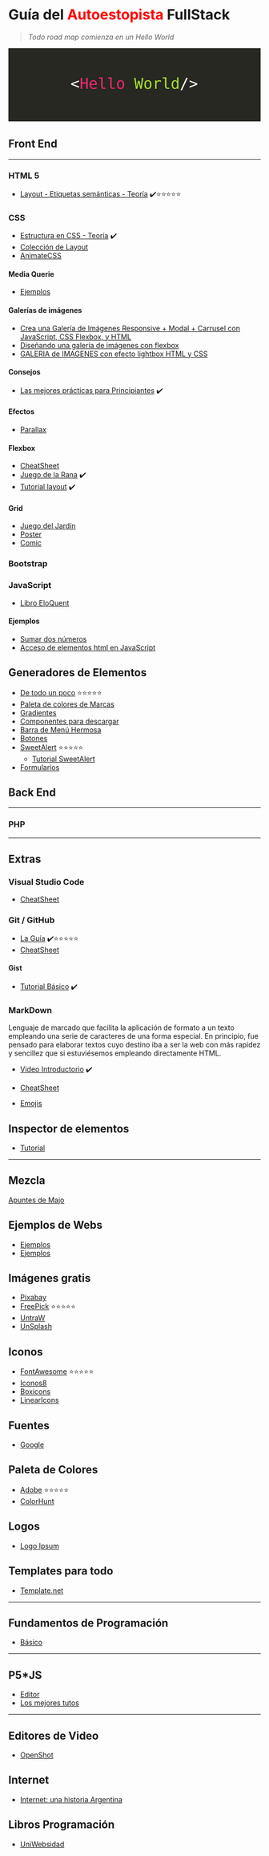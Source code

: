 # Guía del **<span style="color:red">Autoestopista** </span> FullStack

> _Todo road map comienza en un Hello World_

![Hello](hello-world-banner.jpg)

## Front End

---

### HTML 5

- [Layout - Etiquetas semánticas - Teoría](https://www.youtube.com/watch?v=Ewv_JTbTB7M) :heavy_check_mark::star::star::star::star::star:

### CSS

- [Estructura en CSS - Teoría](https://es.learnlayout.com/) :heavy_check_mark:
- [Colección de Layout](https://csslayout.io/)
- [AnimateCSS](https://animate.style/)

#### Media Querie

- [Ejemplos](https://mediaqueri.es/)

#### Galerías de imágenes

- [Crea una Galería de Imágenes Responsive + Modal + Carrusel con JavaScript, CSS Flexbox, y HTML](https://www.youtube.com/watch?v=SSPdr2jHtIs>)
- [Diseñando una galería de imágenes con flexbox](https://www.youtube.com/watch?v=3vnEyfU_EaQ)
- [GALERIA de IMAGENES con efecto lightbox HTML y CSS](https://www.youtube.com/watch?v=4gLZYgmRN6E&t=582s)

#### Consejos

- [Las mejores prácticas para Principiantes](https://code.tutsplus.com/es/tutorials/30-css-best-practices-for-beginners--net-6741) :heavy_check_mark:

#### Efectos

- [Parallax](https://www.youtube.com/watch?v=LXMcGKBVeHI)

#### Flexbox

- [CheatSheet](https://flexbox.malven.co/)
- [Juego de la Rana](https://flexboxfroggy.com/#es) :heavy_check_mark:
- [Tutorial layout](https://www.youtube.com/watch?v=IP0ZZFBShOI) :heavy_check_mark:

#### Grid

- [Juego del Jardín](https://cssgridgarden.com/#es)
- [Poster](https://css-tricks.com/product/css-grid-poster-digital-download/)
- [Comic](https://platzi.com/blog/crea-un-comic-responsive-con-css-grid/)

### Bootstrap

### JavaScript

- [Libro EloQuent](https://eloquentjs-es.thedojo.mx/)

#### Ejemplos

- [Sumar dos números](https://tpec05.blogspot.com/2017/05/sumar-dos-numeros-ingresados-por-el.html?m=1)
- [Acceso de elementos html en JavaScript](https://tpec05.blogspot.com/2019/03/introduccion-al-acceso-de-elementos.html?m=1)

## Generadores de Elementos

- [De todo un poco](https://preview.redd.it/8341g68g1v7y.png?width=960&crop=smart&auto=webp&s=a1f843e73cd586f67e9b4e451f963d21fbbb23ce) :star::star::star::star::star:
- [Paleta de colores de Marcas](https://brandcolors.net/)
- [Gradientes](https://uigradients.com/#SeaBlue)
- [Componentes para descargar](https://tailwindcomponents.com/)
- [Barra de Menú Hermosa](https://betterprogramming.pub/8-frontend-coding-ideas-that-will-inspire-you-to-code-7ed8481919fe)
- [Botones](https://www.bestcssbuttongenerator.com/#/33)
- [SweetAlert](https://sweetalert2.github.io/#usage) :star::star::star::star::star:
  - [Tutorial SweetAlert](https://www.youtube.com/watch?v=NDASIexWyhU)
- [Formularios](https://formspree.io/forms)

## Back End

---

### PHP

---

## Extras

### Visual Studio Code

- [CheatSheet](https://code.visualstudio.com/assets/docs/getstarted/tips-and-tricks/KeyboardReferenceSheet.png)

### Git / GitHub

- [La Guía](http://rogerdudler.github.io/git-guide/index.es.html) :heavy_check_mark::star::star::star::star::star:
- [CheatSheet](https://preview.redd.it/8341g68g1v7y.png?width=960&crop=smart&auto=webp&s=a1f843e73cd586f67e9b4e451f963d21fbbb23ce)

#### Gist

- [Tutorial Básico](https://www.youtube.com/watch?v=OfzGbQcLa0o) :heavy_check_mark:

### MarkDown

Lenguaje de marcado que facilita la aplicación de formato a un texto empleando una serie de caracteres de una forma especial. En principio, fue pensado para elaborar textos cuyo destino iba a ser la web con más rapidez y sencillez que si estuviésemos empleando directamente HTML.

- [Video Introductorio](https://www.youtube.com/watch?v=oxaH9CFpeEE) :heavy_check_mark:

- [CheatSheet](https://github.com/adam-p/markdown-here/wiki/Markdown-Here-Cheatsheet#videos)

- [Emojis](https://gist.github.com/rxaviers/7360908)

## Inspector de elementos

- [Tutorial](https://www.youtube.com/playlist?list=PLf8XMtbjh0dUkSTouz5cyvI1xEM0gLJ7h)

---

## Mezcla

[Apuntes de Majo](https://losapuntesdemajo.vercel.app/)

## Ejemplos de Webs

- [Ejemplos](https://es.site123.com/ejemplos-de-p%C3%A1ginas-web)
- [Ejemplos](https://mycodelesswebsite.com/es-ejemplos-de-sitios-web/)

## Imágenes gratis

- [Pixabay](https://tailwindcomponents.com/)
- [FreePick](https://www.freepik.es/) :star::star::star::star::star:
- [UntraW](https://undraw.co/illustrations)
- [UnSplash](https://unsplash.com/)

## Iconos

- [FontAwesome](https://fontawesome.com/) :star::star::star::star::star:
- [Iconos8](https://iconos8.es/)
- [Boxicons](https://boxicons.com/)
- [LinearIcons](https://linearicons.com/free)

## Fuentes

- [Google](https://fonts.google.com/)

## Paleta de Colores

- [Adobe](https://color.adobe.com/es/create/color-wheel) :star::star::star::star::star:
- [ColorHunt](https://colorhunt.co/)

## Logos

- [Logo Ipsum](https://logoipsum.com/)

## Templates para todo

- [Template.net](https://www.template.net/)

---

## Fundamentos de Programación

- [Básico](https://betterprogramming.pub/8-frontend-coding-ideas-that-will-inspire-you-to-code-7ed8481919fe)

---

## P5\*JS

- [Editor](https://p5js.org/es/)
- [Los mejores tutos](https://www.youtube.com/c/TheCodingTrain)

---

## Editores de Video

- [OpenShot](https://www.openshot.org/es/)

## Internet

- [Internet: una historia Argentina](https://tedxriodelaplata.org/universo/internet-una-historia-argentina/)

## Libros Programación

- [UniWebsidad](https://uniwebsidad.com/libros)
